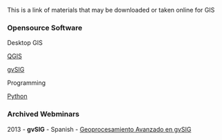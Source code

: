 This is a link of materials that may be downloaded or taken online for GIS

### Opensource Software
Desktop GIS

[QGIS](http://www.qgis.org/en/site/)

[gvSIG](http://gvsig.com/)

Programming

[Python](http://www.python.org/)


### Archived Webminars
2013 - **gvSIG** - Spanish - [Geoprocesamiento Avanzado en gvSIG]( http://mundogeo.com/webinar/gvsig-avanzado/archivos.html) 

